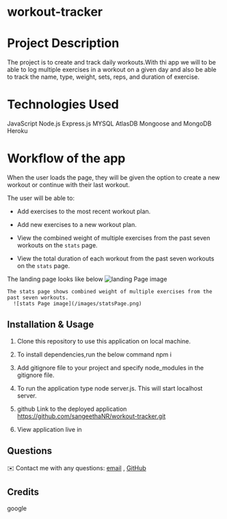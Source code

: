 # workout-tracker

# Project Description
  The project is to create and track daily workouts.With thi app we will to be able to log multiple exercises in a workout on a given day and  also be able to track the name, type, weight, sets, reps, and duration of exercise.

# Technologies Used
JavaScript
Node.js
Express.js
MYSQL
AtlasDB
Mongoose and MongoDB
Heroku

# Workflow of the app

When the user loads the page, they will be given the option to create a new workout or continue with their last workout.

The user will be able to:

  * Add exercises to the most recent workout plan.

  * Add new exercises to a new workout plan.

  * View the combined weight of multiple exercises from the past seven workouts on the `stats` page.

  * View the total duration of each workout from the past seven workouts on the `stats` page.

   The landing page looks like below
      ![landing Page image](/images/landingPage.png)

    The stats page shows combined weight of multiple exercises from the past seven workouts.
      ![stats Page image](/images/statsPage.png)



  ## Installation & Usage
1. Clone this repository to use this application on local machine.
2. To install dependencies,run the below command 
      npm i
3. Add gitignore file to your project and specify node_modules in the gitignore file.

4. To run the application type node server.js. This will start localhost server.

5. github Link to the deployed application https://github.com/sangeethaNR/workout-tracker.git
6. View application live in 




 ## Questions
   ✉️ Contact me with any questions: <a href="mailto:sangeethajadhav123@gmail.com">email</a> , <a href="https://github.com/sangeethaNR">GitHub</a>
   
## Credits
google
